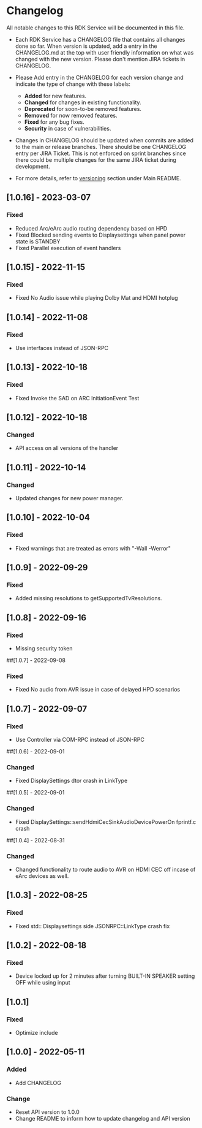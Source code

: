 # Changelog

All notable changes to this RDK Service will be documented in this file.

* Each RDK Service has a CHANGELOG file that contains all changes done so far. When version is updated, add a entry in the CHANGELOG.md at the top with user friendly information on what was changed with the new version. Please don't mention JIRA tickets in CHANGELOG. 

* Please Add entry in the CHANGELOG for each version change and indicate the type of change with these labels:
    * **Added** for new features.
    * **Changed** for changes in existing functionality.
    * **Deprecated** for soon-to-be removed features.
    * **Removed** for now removed features.
    * **Fixed** for any bug fixes.
    * **Security** in case of vulnerabilities.

* Changes in CHANGELOG should be updated when commits are added to the main or release branches. There should be one CHANGELOG entry per JIRA Ticket. This is not enforced on sprint branches since there could be multiple changes for the same JIRA ticket during development. 

* For more details, refer to [versioning](https://github.com/rdkcentral/rdkservices#versioning) section under Main README.
## [1.0.16] - 2023-03-07
### Fixed
- Reduced Arc/eArc audio routing dependency based on HPD
- Fixed Blocked sending events to Displaysettings when panel power state is STANDBY
- Fixed Parallel execution of event handlers

## [1.0.15] - 2022-11-15
### Fixed
- Fixed No Audio issue while playing Dolby Mat and HDMI hotplug

## [1.0.14] - 2022-11-08
### Fixed
- Use interfaces instead of JSON-RPC

## [1.0.13] - 2022-10-18
### Fixed
- Fixed Invoke the SAD on ARC InitiationEvent Test

## [1.0.12] - 2022-10-18
### Changed
- API access on all versions of the handler

## [1.0.11] - 2022-10-14
### Changed
- Updated changes for new power manager.

## [1.0.10] - 2022-10-04
### Fixed
- Fixed warnings that are treated as errors with "-Wall -Werror"

## [1.0.9] - 2022-09-29
### Fixed
- Added missing resolutions to getSupportedTvResolutions.
## [1.0.8] - 2022-09-16
### Fixed
- Missing security token

##[1.0.7] - 2022-09-08
### Fixed
- Fixed No audio from AVR issue in case of delayed HPD scenarios

## [1.0.7] - 2022-09-07
### Fixed
- Use Controller via COM-RPC instead of JSON-RPC

##[1.0.6] - 2022-09-01
### Changed
- Fixed DisplaySettings dtor crash in LinkType

##[1.0.5] - 2022-09-01
### Changed
- Fixed DisplaySettings::sendHdmiCecSinkAudioDevicePowerOn fprintf.c crash

##[1.0.4] - 2022-08-31
### Changed
- Changed functionality to route audio to AVR on HDMI CEC off incase of eArc devices as well.

## [1.0.3] - 2022-08-25
### Fixed
- Fixed std:: Displaysettings side JSONRPC::LinkType crash fix

## [1.0.2] - 2022-08-18
### Fixed
- Device locked up for 2 minutes after turning BUILT-IN SPEAKER
  setting OFF while using input



## [1.0.1]
### Fixed
- Optimize include

## [1.0.0] - 2022-05-11
### Added
- Add CHANGELOG

### Change
- Reset API version to 1.0.0
- Change README to inform how to update changelog and API version

